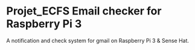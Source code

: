 # Projet_ECFS Email checker for Raspberry Pi 3 
A notification and check system for gmail on Raspberry Pi 3 & Sense Hat.


